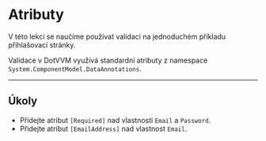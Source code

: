 ﻿---
Title: Atributy
Moniker: attributes
CodeTask:
    Path: 10_attributes.csharp.csx
    Default: LogInViewModel_10.cs
    Correct: LogInViewModel_20.cs
    Dependencies: 
        - .solution/LogIn/AccountService.cs
---

# Atributy

V této lekci se naučíme používat validaci na jednoduchém příkladu přihlašovací stránky.

Validace v DotVVM využívá standardní atributy z namespace `System.ComponentModel.DataAnnotations`.

---

## Úkoly

- Přidejte atribut `[Required]` nad vlastnosti `Email` a `Password`.
- Přidejte atribut `[EmailAddress]` nad vlastnost `Email`.
